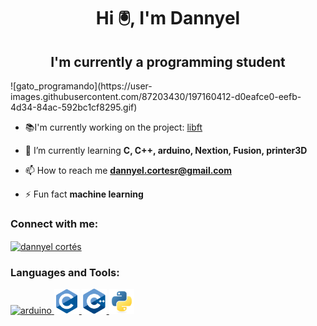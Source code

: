 <h1 align="center">Hi 🖲️, I'm Dannyel</h1>
<h2 align="center">I'm currently a programming student</h2>![gato_programando](https://user-images.githubusercontent.com/87203430/197160412-d0eafce0-eefb-4d34-84ac-592bc1cf8295.gif)



- 📚I'm currently working on the project: [libft](https://github.com/lbDYX/42_cursus/tree/main/libft)

- 🌱 I’m currently learning **C, C++, arduino, Nextion, Fusion, printer3D**

- 📫 How to reach me **dannyel.cortesr@gmail.com**

- ⚡ Fun fact **machine learning**

<h3 align="left">Connect with me:</h3>
<p align="left">
<a href="https://linkedin.com/in/dannyel cortés" target="blank"><img align="center" src="https://raw.githubusercontent.com/rahuldkjain/github-profile-readme-generator/master/src/images/icons/Social/linked-in-alt.svg" alt="dannyel cortés" height="30" width="40" /></a>
</p>

<h3 align="left">Languages and Tools:</h3>
<p align="left"> <a href="https://www.arduino.cc/" target="_blank" rel="noreferrer"> <img src="https://cdn.worldvectorlogo.com/logos/arduino-1.svg" alt="arduino" width="40" height="40"/> </a> <a href="https://www.cprogramming.com/" target="_blank" rel="noreferrer"> <img src="https://raw.githubusercontent.com/devicons/devicon/master/icons/c/c-original.svg" alt="c" width="40" height="40"/> </a> <a href="https://www.w3schools.com/cpp/" target="_blank" rel="noreferrer"> <img src="https://raw.githubusercontent.com/devicons/devicon/master/icons/cplusplus/cplusplus-original.svg" alt="cplusplus" width="40" height="40"/> </a> <a href="https://www.python.org" target="_blank" rel="noreferrer"> <img src="https://raw.githubusercontent.com/devicons/devicon/master/icons/python/python-original.svg" alt="python" width="40" height="40"/> </a> </p>
